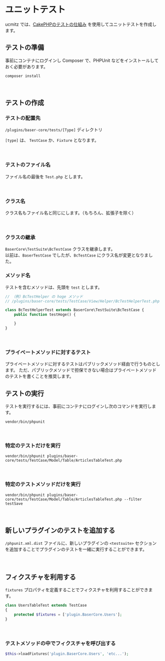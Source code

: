 # ユニットテスト

ucmitz では、[CakePHPのテストの仕組み](https://book.cakephp.org/4/ja/development/testing.html) を使用してユニットテストを作成します。

## テストの準備

事前にコンテナにログインし Composer で、PHPUnit などをインストールしておく必要があります。

```shell
composer install
```

　
## テストの作成

### テストの配置先

`/plugins/baser-core/tests/[Type]` ディレクトリ

`[type]` は、 `TestCase` か、`Fixture` となります。

　
### テストのファイル名

ファイル名の最後を `Test.php` とします。

　
### クラス名

クラス名もファイル名と同じにします。（もちろん、拡張子を除く）

　
### クラスの継承

`BaserCore\TestSuite\BcTestCase` クラスを継承します。  
以前は、`BaserTestCase` でしたが、`BcTestCase` にクラス名が変更となりました。
　
### メソッド名

テストを含むメソッドは、先頭を `test` とします。

```php
// （例）BcTestHelper の hoge メソッド
// /plugins/baser-core/tests/TestCase/View/Helper/BcTestHelperTest.php

class BcTestHelperTest extends BaserCore\TestSuite\BcTestCase {
    public function testHoge() {

    }
}
```

　
### プライベートメソッドに対するテスト

プライベートメソッドに対するテストはパブリックメソッド経由で行うものとします。
ただ、パブリックメソッドで担保できない場合はプライベートメソッドのテストを書くことを推奨します。
## テストの実行

テストを実行するには、事前にコンテナにログインし次のコマンドを実行します。

```shell
vendor/bin/phpunit
```

　
### 特定のテストだけを実行

```shell
vendor/bin/phpunit plugins/baser-core/tests/TestCase/Model/Table/ArticlesTableTest.php
```

　
### 特定のテストメソッドだけを実行

```shell
vendor/bin/phpunit plugins/baser-core/tests/TestCase/Model/Table/ArticlesTableTest.php --filter testSave
```

　
## 新しいプラグインのテストを追加する

`/phpunit.xml.dist` ファイルに、新しいプラグインの `<testsuite>` セクションを追加することでプラグインのテストを一緒に実行することができます。

　
## フィクスチャを利用する

`fixtures` プロパティを定義することでフィクスチャを利用することができます。

```php
class UsersTableTest extends TestCase
{
    protected $fixtures = ['plugin.BaserCore.Users'];
}
```

　
### テストメソッドの中でフィクスチャを呼び出する

```php
$this->loadFixtures('plugin.BaserCore.Users', 'etc...');
```
